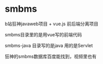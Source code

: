 # smbms
b站狂神javaweb项目 + vue.js
前后端分离项目    

smbms目录里的是用vue写的前端代码

smbms-java 目录写的是java 用的是Servlet

狂神的smbms数据库百度能找到，视频里也有
